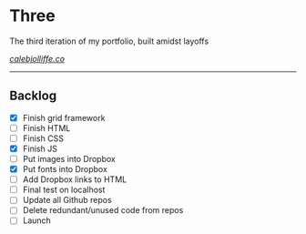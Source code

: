 # Three

The third iteration of my portfolio, built amidst layoffs

*[calebjolliffe.co](https://calebjolliffe.co)*

---

## Backlog

- [x] Finish grid framework
- [ ] Finish HTML
- [ ] Finish CSS
- [x] Finish JS
- [ ] Put images into Dropbox
- [x] Put fonts into Dropbox
- [ ] Add Dropbox links to HTML
- [ ] Final test on localhost
- [ ] Update all Github repos
- [ ] Delete redundant/unused code from repos
- [ ] Launch
